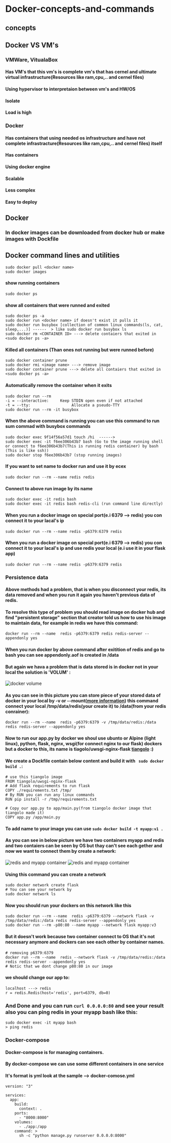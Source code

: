# Docker-concepts-and-commands
## concepts
## Docker VS VM's
### VMWare, VitualaBox 
#### Has VM's that this vm's is complete vm's that has cernel and ultimate virtual infrastructure(Resources like ram,cpu,.. and cernel files)
#### Using hypervisor to interpretaion between vm's and HW/OS 
#### Isolate
#### Load is high

### Docker
#### Has containers that using needed os infrastructure and have not complete infrastracture(Resources like ram,cpu,.. and cernel files) itself
#### Has containers
#### Using docker engine
#### Scalable
#### Less complex
#### Easy to deploy

## Docker
### In docker images can be downloaded from docker hub or make images with Dockfile
## Docker command lines and utilities
```
sudo docker pull <docker name>
sudo docker images
```
#### show running containers
```
sudo docker ps 
```
#### show all containers that were runned and exited
```
sudo docker ps -a
sudo docker run <docker name> if doesn't exist it pulls it
sudo docker run busybox [collection of common linux commands(ls, cat, sleep,...)] ------  > like sudo docker run busybox ls
sudo docker rm <CONTAINER ID> ---> delete contaiers that exited in <sudo docker ps -a>
```
#### Killed all containers (Than ones not running but were runned before)
```
sudo docker container prune
sudo docker rmi <image name> ---> remove image
sudo docker container prune ---> delete all contaiers that exited in <sudo docker ps -a>
```
#### Automatically remove the container when it exits
```
sudo docker run --rm 
-i = --interactive:     Keep STDIN open even if not attached
-t = --tty:                  Allocate a pseudo-TTY
sudo docker run --rm -it busybox
```
#### When the above command is running you can use this command to run sum commad with busybox commands
```
sudo docker exec 9f14f56a57d1 touch /hi  ------> 
sudo docker exec -it f6ee306b43b7 bash (Go to the image running shell or connect to f6ee306b43b7(This is running redis container) by bash (This is like ssh))
sudo docker stop f6ee306b43b7 (stop running images)
```
#### If you want to set name to docker run and use it by ecex
```
sudo docker run --rm --name redis redis
```
#### Connect to above run image by its name
```
sudo docker exec -it redis bash
sudo docker exec -it redis bash redis-cli (run command line directly)
```

#### When you run a docker image on special port(e.i 6379 --> redis) you con connect it to your lacal's ip
```
sudo docker run --rm --name redis -p6379:6379 redis
```
#### When you run a docker image on special port(e.i 6379 --> redis) you con connect it to your lacal's ip and use redis your local (e.i use it in your flask app)
```
sudo docker run --rm --name redis -p6379:6379 redis
```
### Persistence data
#### Above methods had a problem, that is when you disconnect your redis, its data removed and when you run it again you haven't previous data of redis.
#### To resolve this type of problem you should read image on docker hub and find "persistent storage" section that creator told us how to use his image to maintain data, for example in redis we have this command:
```
docker run --rm --name  redis -p6379:6379 redis redis-server --appendonly yes
```
#### When you run docker  by above command after exitition of redis and go to bash you can see appendonly.aof is created in /data
#### But again we hava a problem that is data stored is in docker not in your local the solution is 'VOLUM' :
![docker volume](/pics/pic1)
#### As you can see in this picture you can store piece of your stored data of docker in your local by -v or --mount([more information](https://docs.docker.com/storage/volumes/)) this command connect your local /tmp/data/redis(your create it) to /data(from your redis conrainer):
```
docker run --rm --name  redis -p6379:6379 -v /tmp/data/redis:/data redis redis-server --appendonly yes
```
#### Now to run our app.py by docker we shoul use ubunto or Alpine (light linux), python, flask, nginx, wsgi(for connect nginx to our flask) dockers but a docker to this, its name is tiagolo/uwsgi-nginx-flask [tiangolo](https://hub.docker.com/r/tiangolo/uwsgi-nginx-flask/) :)
#### We create a Dockfile contain below content and build it with ``` sudo docker build .```:
```
# use this tiangolo image
FROM tiangolo/uwsgi-nginx-flask 
# Add flask requirements to run flask                                          
COPY ./requirements.txt /tmp/      
# By RUN you can run any linux commands
RUN pip install -r /tmp/requirements.txt  
                                                                                    
# Copy our app.py to app/main.py(from tiangolo docker image that tiangolo made it)
COPY app.py /app/main.py
```
#### To add name to your image you can use ``` sudo docker build -t myapp:v1 . ```
#### As you can see in below picture we have two containers myapp and redis and two contaiers can be seen by OS but thay can't see each gether and now we want to connect them by create a network:
![redis and myapp container](/pics/dokcer)
![redis and myapp container](/pics/docker2.png)
#### Using this command you can create a network
```
sudo docker network create flask
# You can see your network by
sudo docker network ls
```
#### Now you should run your dockers on this network like this
```
sudo docker run --rm --name  redis -p6379:6379 --network flask -v /tmp/data/redis:/data redis redis-server --appendonly yes
sudo docker run --rm -p80:80 --name myapp --network flask myapp:v3
```
#### But it doesn't work because two container connect to OS that it's not necessary anymore and dockers can see each other by container names.
```
# removing p6379:6379
docker run --rm --name  redis --network flask -v /tmp/data/redis:/data redis redis-server --appendonly yes
# Notic that we dont change p80:80 in our image
```
#### we should change our app to:
```
localhost ---> redis
r = redis.Redis(host='redis', port=6379, db=0)
```
### And Done and you can run ``` curl 0.0.0.0:80 ``` and see your result also you can ping redis in your myapp bash like this:
```
sudo docker exec -it myapp bash
> ping redis
```

### Docker-compose
#### Docker-compose is for managing containers.
#### By docker-compose we can use some different containers in one service
#### It's format is yml look at the sample --> docker-comose.yml

```
version: "3"

services: 
  app: 
    build: 
      context: .
    ports: 
      - "8000:8000"
    volumes: 
      - ./app:/app
    command: >
      sh -c "python manage.py runserver 0.0.0.0:8000"

```
